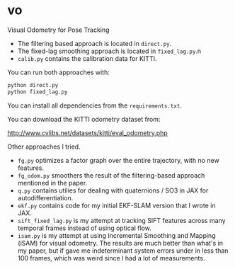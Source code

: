 # vo

Visual Odometry for Pose Tracking

- The filtering based approach is located in `direct.py`.
- The fixed-lag smoothing approach is located in `fixed_lag.py`.n
- `calib.py` contains the calibration data for KITTI.

You can run both approaches with:

```sh
python direct.py
python fixed_lag.py
```

You can install all dependencies from the `requirements.txt`.

You can download the KITTI odometry dataset from:

http://www.cvlibs.net/datasets/kitti/eval_odometry.php

Other approaches I tried.

- `fg.py` optimizes a factor graph over the entire trajectory, with no new features.
- `fg_odom.py` smoothers the result of the filtering-based approach mentioned in the paper.
- `q.py` contains utilies for dealing with quaternions / SO3 in JAX for autodifferentiation.
- `ekf.py` contains code for my initial EKF-SLAM version that I wrote in JAX.
- `sift_fixed_lag.py` is my attempt at tracking SIFT features across many temporal frames instead of using optical flow.
- `isam.py` is my attempt at using Incremental Smoothing and Mapping (iSAM) for visual odometry. The results are much better than what's in my paper, but if gave me indeterminant system errors under in less than 100 frames, which was weird since I had a lot of measurements.
